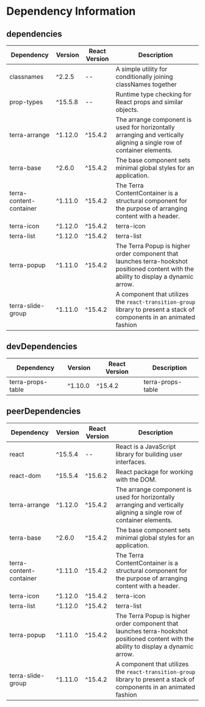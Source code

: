 # Dependency Information

## dependencies
| Dependency | Version | React Version | Description |
|-|-|-|-|
| classnames | ^2.2.5 | -- | A simple utility for conditionally joining classNames together |
| prop-types | ^15.5.8 | -- | Runtime type checking for React props and similar objects. |
| terra-arrange | ^1.12.0 | ^15.4.2 | The arrange component is used for horizontally arranging and vertically aligning a single row of container elements. |
| terra-base | ^2.6.0 | ^15.4.2 | The base component sets minimal global styles for an application. |
| terra-content-container | ^1.11.0 | ^15.4.2 | The Terra ContentContainer is a structural component for the purpose of arranging content with a header. |
| terra-icon | ^1.12.0 | ^15.4.2 | terra-icon |
| terra-list | ^1.12.0 | ^15.4.2 | terra-list |
| terra-popup | ^1.11.0 | ^15.4.2 | The Terra Popup is higher order component that launches terra-hookshot positioned content with the ability to display a dynamic arrow. |
| terra-slide-group | ^1.11.0 | ^15.4.2 | A component that utilizes the `react-transition-group` library to present a stack of components in an animated fashion |

## devDependencies
| Dependency | Version | React Version | Description |
|-|-|-|-|
| terra-props-table | ^1.10.0 | ^15.4.2 | terra-props-table |

## peerDependencies
| Dependency | Version | React Version | Description |
|-|-|-|-|
| react | ^15.5.4 | -- | React is a JavaScript library for building user interfaces. |
| react-dom | ^15.5.4 | ^15.6.2 | React package for working with the DOM. |
| terra-arrange | ^1.12.0 | ^15.4.2 | The arrange component is used for horizontally arranging and vertically aligning a single row of container elements. |
| terra-base | ^2.6.0 | ^15.4.2 | The base component sets minimal global styles for an application. |
| terra-content-container | ^1.11.0 | ^15.4.2 | The Terra ContentContainer is a structural component for the purpose of arranging content with a header. |
| terra-icon | ^1.12.0 | ^15.4.2 | terra-icon |
| terra-list | ^1.12.0 | ^15.4.2 | terra-list |
| terra-popup | ^1.11.0 | ^15.4.2 | The Terra Popup is higher order component that launches terra-hookshot positioned content with the ability to display a dynamic arrow. |
| terra-slide-group | ^1.11.0 | ^15.4.2 | A component that utilizes the `react-transition-group` library to present a stack of components in an animated fashion |
